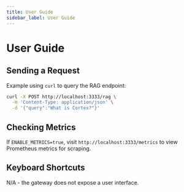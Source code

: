 ```yaml
---
title: User Guide
sidebar_label: User Guide
---
```


# User Guide

## Sending a Request
Example using `curl` to query the RAG endpoint:
```bash
curl -X POST http://localhost:3333/rag \
  -H 'Content-Type: application/json' \
  -d '{"query":"What is Cortex?"}'
```

## Checking Metrics
If `ENABLE_METRICS=true`, visit `http://localhost:3333/metrics` to view Prometheus metrics for scraping.

## Keyboard Shortcuts
N/A - the gateway does not expose a user interface.
